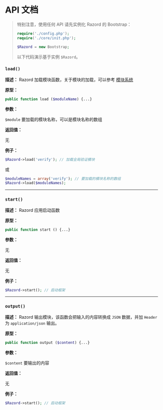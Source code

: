 # API 文档

> 特别注意，使用任何 API 请先实例化 Razord 的 Bootstrap：
> ```php
> require('./config.php');
> require('./core/init.php');
> 
> $Razord = new Bootstrap;
> ```
> 以下代码演示基于实例 `$Razord`。

### `load()`

**描述：** Razord 加载模块函数，关于模块的加载，可以参考 [模块系统](module.md)

**原型：**
```php
public function load ($moduleName) {...}
```

**参数：**

`$module` 要加载的模块名称，可以是模块名称的数组

**返回值：**

无

**例子：**

```php
$Razord->load('verify'); // 加载全局验证模块
```
或
```php
$moduleNames = array('verify'); // 要加载的模块名称的数组
$Razord->load($moduleNames);
```
***

### `start()`

**描述：** Razord 应用启动函数

**原型：**
```php
public function start () {...}
```

**参数：**

无

**返回值：**

无

**例子：**

```php
$Razord->start(); // 启动框架
```
***

### `output()`

**描述：** Razord 输出模块，该函数会把输入的内容转换成 `JSON` 数据，并加 `Header` 为 `application/json` 输出。

**原型：**
```php
public function output ($content) {...}
```

**参数：**

`$content` 要输出的内容

**返回值：**

无

**例子：**

```php
$Razord->start(); // 启动框架
```